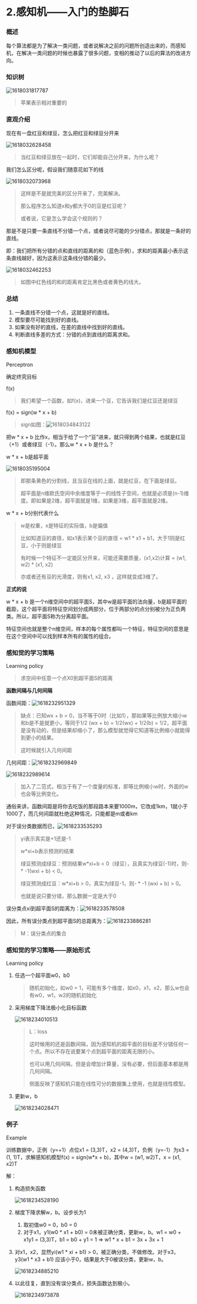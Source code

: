 # 2.感知机——入门的垫脚石

### 概述

每个算法都是为了解决一类问题，或者说解决之前的问题所创造出来的，而感知机，在解决一类问题的时候也暴露了很多问题，变相的推动了以后的算法的改进方向。

### 知识树

![1618031817787](assets/1618031817787.png)

> 苹果表示相对重要的



### 直观介绍

现在有一盘红豆和绿豆，怎么把红豆和绿豆分开来

![1618032628458](assets/1618032628458.png)

> 当红豆和绿豆放在一起时，它们却能自己分开来，为什么呢？

我们怎么区分呢，假设我们随意花如下的线

![1618032073968](assets/1618032073968.png)

> 这样是不是就完美的区分开来了，完美解决。
>
> 那么程序怎么知道x和y都大于0的豆是红豆呢？
>
> 或者说，它是怎么学会这个规则的？

那是不是只要一条直线不分错一个点，或者说尽可能的少分错点，那就是一条好的直线。

即：我们把所有分错的点和直线的距离的和（蓝色示例），求和的距离最小表示这条直线越好，因为这表示这条线分错的最少。

![1618032462253](assets/1618032462253.png)

> 如图中红色线的和的距离肯定比黑色或者黄色的线大。



### 总结

1. 一条直线不分错一个点，这就是好的直线。
2. 模型要尽可能找到好的直线。
3. 如果没有好的直线，在差的直线中找到好的直线。
4. 判断直线多差的方式：分错的点到直线的距离求和。



### 感知机模型

Perceptron

确定终究目标

f(x)

> 我们希望一个函数，如f(x)，进来一个豆，它告诉我们是红豆还是绿豆

f(x) = sign(w * x + b)

> sign如图：![1618034843122](assets/1618034843122.png)

把w * x + b 比作x，相当于给了一个“豆”进来，就只得到两个结果，也就是红豆（+1）或者绿豆（-1）。那么w * x + b 是什么？

w * x + b是超平面

![1618035195004](assets/1618035195004.png)

> 即那条黄色的分割线，且当豆在线的上面，就是红豆，在下面是绿豆。
>
> 超平面是n维欧氏空间中余维度等于一的线性子空间，也就是必须是(n-1)维度。即如果是2维，超平面就是1维，如果是3维，超平面就是2维。

w * x + b分别代表什么

> w是权重，x是特征的实际值，b是偏值
>
> 比如知道豆的直径，如x1表示某个豆的直径 = w1 * x1 + b1，大于1则是红豆，小于则是绿豆
>
> 有时候一个特征不一定能区分开来，可能还需要质量，(x1,x2)计算 = (w1, w2) * (x1, x2)
>
> 亦或者还有豆的光滑度，则有x1, x2, x3 ，这样就变成3维了。

**正式的说**

w * x + b 是一个n维空间中的超平面S，其中w是超平面的法向量，b是超平面的截距，这个超平面将特征空间划分成两部分，位于两部分的点分别被分为正负两类。所以，超平面S称为分离超平面。

特征空间也就是整个n维空间，样本的每个属性都叫一个特征，特征空间的意思是在这个空间中可以找到样本所有的属性的组合。



### 感知觉的学习策略

Learning policy

> 求空间中任意一个点X0到超平面S的距离

**函数间隔与几何间隔**

函数间距：![1618232951329](assets/1618232951329.png)

> 缺点：已知wx + b = 0，当不等于0时（比如1），那如果等比例放大缩小w和b是不是就更小，等同于1/2 (wx + b) = 1/2(wx) + 1/2(b) = 1/2，超平面是没有动的，但是结果却缩小了，那么模型就觉得它知道等比例缩小就能得到更小的结果。
>
> 这时候就引入几何间距

几何间距：![1618232969849](assets/1618232969849.png)



![1618232989614](assets/1618232989614.png)

> 加入了二范式，相当于有了一个度量的标准，即等比例缩小w时，外面的w也会等比例变化。

通俗来讲，函数间距是将你去吃饭的那段路本来要1000m，它改成1km，1就小于1000了，而几何间距就杜绝这种情况，只能都是m或者km



对于误分类数据而已，![1618233535293](assets/1618233535293.png)

> yi表示真实是+1还是-1
>
> w*xi+b表示预测的结果
>
> 绿豆预测成绿豆：预测结果w*xi+b < 0（绿豆），且真实为绿豆(-1)时，则- * -1(wxi + b) < 0。
>
> 绿豆预测成红豆：w*xi+b > 0，真实为绿豆-1，则- * -1 (wxi + b) > 0。
>
> 也就是说只要分错，那么数据一定是大于0

误分类点xi到超平面S的距离为：![1618233578508](assets/1618233578508.png)

因此，所有误分类点到超平面S的总距离为：![1618233886281](assets/1618233886281.png)

> M：误分类点的集合



### 感知觉的学习策略——原始形式

Learning policy

1. 任选一个超平面w0，b0

   > 随机初始化，如w0 = 1，可能有多个维度，如x0，x1，x2，那么w也会有w0，w1，w2的随机初始化

2. 采用梯度下降法极小化目标函数

   ![1618234010513](assets/1618234010513.png)

   > L：loss
   >
   > 这时候用的还是函数间隔，因为感知机的超平面的目标是不分错任何一个点。所以不存在说要某个点到超平面的距离无限的小。
   >
   > 也可以用几何间隔，但是会增加计算量，没有必要，但后面基本都是用几何间隔。
   >
   > 侧面反映了感知机只能在线性可分的数据集上使用，也就是线性模型。

3. 更新w，b

   ![1618234028471](assets/1618234028471.png)



### 例子

Example

训练数据中，正例（y=+1）点位x1 = (3,3)T，x2 = (4,3)T，负例（y=-1）为x3 =  (1, 1)T，求解感知机模型f(x) = sign(w*x + b)，其中w = (w1, w2)T，x = (x1, x2)T

解：

1. 构造损失函数

   ![1618234528190](assets/1618234528190.png)

2. 梯度下降求解w，b。设步长为1

   1. 取初值w0 = 0，b0 = 0
   2. 对于x1，y1(w0 * x1 + b0) = 0未被正确分类，更新w，b。w1 = w0 + x1y1 = (3,3)T，b1 = b0 + y1 = 1 => w1 * x + b1 = 3x + 3x + 1

3. 对x1，x2，显然yi(w1 * xi + b1) > 0，被正确分类，不做修改。对于x3，y3(w1 * x3 + b1) 应该小于0，结果是大于0被误分类，更新w，b。

   ![1618234885210](assets/1618234885210.png)

4. 以此往复，直到没有误分类点，损失函数达到极小。

   ![1618234973878](assets/1618234973878.png)

   

